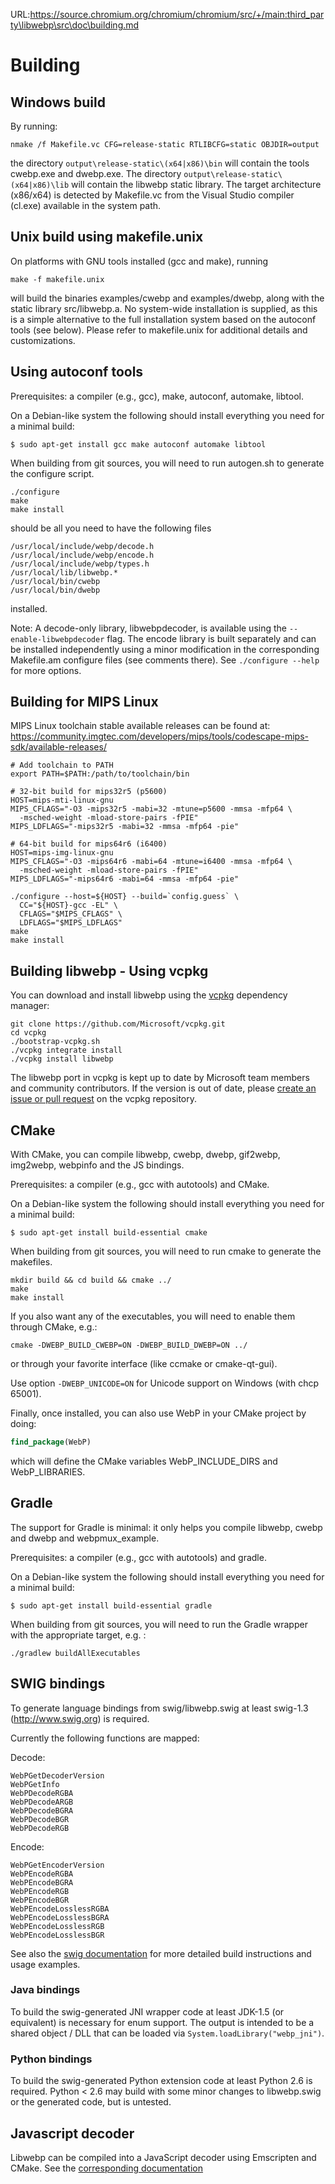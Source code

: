 URL:https://source.chromium.org/chromium/chromium/src/+/main:third_party\libwebp\src\doc\building.md
# Building

## Windows build

By running:

```batch
nmake /f Makefile.vc CFG=release-static RTLIBCFG=static OBJDIR=output
```

the directory `output\release-static\(x64|x86)\bin` will contain the tools
cwebp.exe and dwebp.exe. The directory `output\release-static\(x64|x86)\lib`
will contain the libwebp static library. The target architecture (x86/x64) is
detected by Makefile.vc from the Visual Studio compiler (cl.exe) available in
the system path.

## Unix build using makefile.unix

On platforms with GNU tools installed (gcc and make), running

```shell
make -f makefile.unix
```

will build the binaries examples/cwebp and examples/dwebp, along with the static
library src/libwebp.a. No system-wide installation is supplied, as this is a
simple alternative to the full installation system based on the autoconf tools
(see below). Please refer to makefile.unix for additional details and
customizations.

## Using autoconf tools

Prerequisites: a compiler (e.g., gcc), make, autoconf, automake, libtool.

On a Debian-like system the following should install everything you need for a
minimal build:

```shell
$ sudo apt-get install gcc make autoconf automake libtool
```

When building from git sources, you will need to run autogen.sh to generate the
configure script.

```shell
./configure
make
make install
```

should be all you need to have the following files

```
/usr/local/include/webp/decode.h
/usr/local/include/webp/encode.h
/usr/local/include/webp/types.h
/usr/local/lib/libwebp.*
/usr/local/bin/cwebp
/usr/local/bin/dwebp
```

installed.

Note: A decode-only library, libwebpdecoder, is available using the
`--enable-libwebpdecoder` flag. The encode library is built separately and can
be installed independently using a minor modification in the corresponding
Makefile.am configure files (see comments there). See `./configure --help` for
more options.

## Building for MIPS Linux

MIPS Linux toolchain stable available releases can be found at:
https://community.imgtec.com/developers/mips/tools/codescape-mips-sdk/available-releases/

```shell
# Add toolchain to PATH
export PATH=$PATH:/path/to/toolchain/bin

# 32-bit build for mips32r5 (p5600)
HOST=mips-mti-linux-gnu
MIPS_CFLAGS="-O3 -mips32r5 -mabi=32 -mtune=p5600 -mmsa -mfp64 \
  -msched-weight -mload-store-pairs -fPIE"
MIPS_LDFLAGS="-mips32r5 -mabi=32 -mmsa -mfp64 -pie"

# 64-bit build for mips64r6 (i6400)
HOST=mips-img-linux-gnu
MIPS_CFLAGS="-O3 -mips64r6 -mabi=64 -mtune=i6400 -mmsa -mfp64 \
  -msched-weight -mload-store-pairs -fPIE"
MIPS_LDFLAGS="-mips64r6 -mabi=64 -mmsa -mfp64 -pie"

./configure --host=${HOST} --build=`config.guess` \
  CC="${HOST}-gcc -EL" \
  CFLAGS="$MIPS_CFLAGS" \
  LDFLAGS="$MIPS_LDFLAGS"
make
make install
```

## Building libwebp - Using vcpkg

You can download and install libwebp using the
[vcpkg](https://github.com/Microsoft/vcpkg) dependency manager:

```shell
git clone https://github.com/Microsoft/vcpkg.git
cd vcpkg
./bootstrap-vcpkg.sh
./vcpkg integrate install
./vcpkg install libwebp
```

The libwebp port in vcpkg is kept up to date by Microsoft team members and
community contributors. If the version is out of date, please
[create an issue or pull request](https://github.com/Microsoft/vcpkg) on the
vcpkg repository.

## CMake

With CMake, you can compile libwebp, cwebp, dwebp, gif2webp, img2webp, webpinfo
and the JS bindings.

Prerequisites: a compiler (e.g., gcc with autotools) and CMake.

On a Debian-like system the following should install everything you need for a
minimal build:

```shell
$ sudo apt-get install build-essential cmake
```

When building from git sources, you will need to run cmake to generate the
makefiles.

```shell
mkdir build && cd build && cmake ../
make
make install
```

If you also want any of the executables, you will need to enable them through
CMake, e.g.:

```shell
cmake -DWEBP_BUILD_CWEBP=ON -DWEBP_BUILD_DWEBP=ON ../
```

or through your favorite interface (like ccmake or cmake-qt-gui).

Use option `-DWEBP_UNICODE=ON` for Unicode support on Windows (with chcp 65001).

Finally, once installed, you can also use WebP in your CMake project by doing:

```cmake
find_package(WebP)
```

which will define the CMake variables WebP_INCLUDE_DIRS and WebP_LIBRARIES.

## Gradle

The support for Gradle is minimal: it only helps you compile libwebp, cwebp and
dwebp and webpmux_example.

Prerequisites: a compiler (e.g., gcc with autotools) and gradle.

On a Debian-like system the following should install everything you need for a
minimal build:

```shell
$ sudo apt-get install build-essential gradle
```

When building from git sources, you will need to run the Gradle wrapper with the
appropriate target, e.g. :

```shell
./gradlew buildAllExecutables
```

## SWIG bindings

To generate language bindings from swig/libwebp.swig at least swig-1.3
(http://www.swig.org) is required.

Currently the following functions are mapped:

Decode:

```
WebPGetDecoderVersion
WebPGetInfo
WebPDecodeRGBA
WebPDecodeARGB
WebPDecodeBGRA
WebPDecodeBGR
WebPDecodeRGB
```

Encode:

```
WebPGetEncoderVersion
WebPEncodeRGBA
WebPEncodeBGRA
WebPEncodeRGB
WebPEncodeBGR
WebPEncodeLosslessRGBA
WebPEncodeLosslessBGRA
WebPEncodeLosslessRGB
WebPEncodeLosslessBGR
```

See also the [swig documentation](../swig/README.md) for more detailed build
instructions and usage examples.

### Java bindings

To build the swig-generated JNI wrapper code at least JDK-1.5 (or equivalent) is
necessary for enum support. The output is intended to be a shared object / DLL
that can be loaded via `System.loadLibrary("webp_jni")`.

### Python bindings

To build the swig-generated Python extension code at least Python 2.6 is
required. Python < 2.6 may build with some minor changes to libwebp.swig or the
generated code, but is untested.

## Javascript decoder

Libwebp can be compiled into a JavaScript decoder using Emscripten and CMake.
See the [corresponding documentation](../webp_js/README.md)
